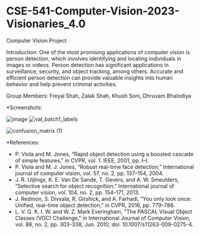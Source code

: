 # CSE-541-Computer-Vision-2023-Visionaries_4.0
Computer Vision Project 

Introduction:
One of the most promising applications of computer vision is person detection, which involves identifying and locating individuals in images or videos. Person detection has significant applications in surveillance, security, and object tracking, among others. Accurate and efficient person detection can provide valuable insights into human behavior and help prevent criminal activities.

Group Members: Freyal Shah, Zalak Shah, Khush Soni, Dhruvam Bhalodiya

*Screenshots:

![image](https://user-images.githubusercontent.com/81143064/232242710-4bf9a08b-79ce-455b-a3c2-f5a6f604be26.png)
![val_batch1_labels](https://user-images.githubusercontent.com/81143064/232242801-21467295-59ad-4ee8-b1a0-53f711b18863.jpg)

![confusion_matrix (1)](https://user-images.githubusercontent.com/81143064/232242769-a49b30ff-3b00-449a-81d9-1b90904ed114.png)



 *References:
*	P. Viola and M. Jones, “Rapid object detection using a boosted cascade of simple features,” in CVPR, vol. 1. IEEE, 2001, pp. I–I.
*	P. Viola and M. J. Jones, “Robust real-time face detection,” International journal of computer vision, vol. 57, no. 2, pp. 137–154, 2004.
*	J. R. Uijlings, K. E. Van De Sande, T. Gevers, and A. W. Smeulders, “Selective search for object recognition,” International journal of computer vision, vol. 104, no. 2, pp. 154–171, 2013.
*	J. Redmon, S. Divvala, R. Girshick, and A. Farhadi, “You only look once: Unified, real-time object detection,” in CVPR, 2016, pp. 779–788.
*	L. V. G. K. I. W. and W. Z. Mark Everingham, "The PASCAL Visual Object Classes (VOC) Challenge," in International Journal of Computer Vision, vol. 88, no. 2, pp. 303-338, Jun. 2010, doi: 10.1007/s11263-009-0275-4.
